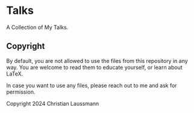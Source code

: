 # Talks

A Collection of My Talks.



## Copyright

By default, you are not allowed to use the files from this repository in any way.
You are welcome to read them to educate yourself, or learn about LaTeX.

In case you want to use any files, please reach out to me and ask for permission.

Copyright 2024 Christian Laussmann
